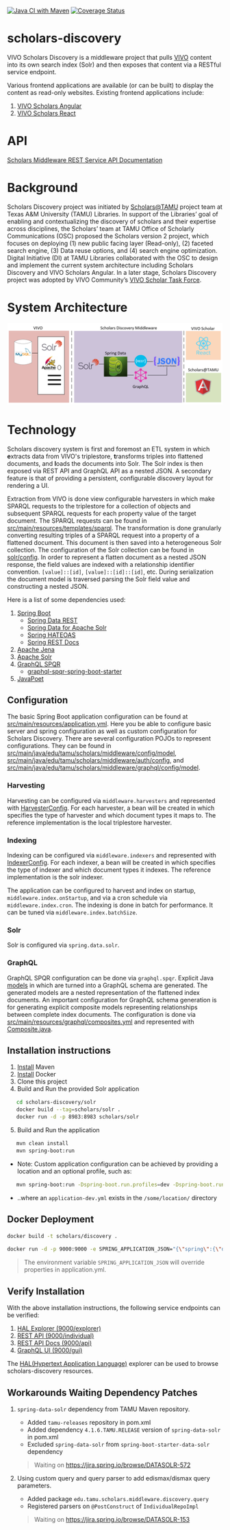 [![Java CI with Maven](https://github.com/TAMULib/scholars-discovery/workflows/Java%20CI%20with%20Maven/badge.svg)](https://github.com/TAMULib/scholars-discovery/actions?query=workflow%3A%22Java+CI+with+Maven%22)
[![Coverage Status](https://coveralls.io/repos/github/TAMULib/scholars-discovery/badge.svg)](https://coveralls.io/github/TAMULib/scholars-discovery)

# scholars-discovery

VIVO Scholars Discovery is a middleware project that pulls [VIVO](https://duraspace.org/vivo/) content into its own search index (Solr) and then exposes that content via a RESTful service endpoint.

Various frontend applications are available (or can be built) to display the content as read-only websites.
Existing frontend applications include:
1. [VIVO Scholars Angular](https://github.com/vivo-community/scholars-angular)
2. [VIVO Scholars React](https://github.com/vivo-community/scholars-react)

# API

[Scholars Middleware REST Service API Documentation](https://tamulib.github.io/scholars-discovery/)

# Background

Scholars Discovery project was initiated by [Scholars@TAMU](https://scholars.library.tamu.edu/) project team at Texas A&M University (TAMU) Libraries. In support of the Libraries’ goal of enabling and contextualizing the discovery of scholars and their expertise across disciplines, the Scholars’ team at TAMU Office of Scholarly Communications (OSC) proposed the Scholars version 2 project, which focuses on deploying (1) new public facing layer (Read-only), (2) faceted search engine, (3) Data reuse options, and (4) search engine optimization. Digital Initiative (DI) at TAMU Libraries collaborated with the OSC to design and implement the current system architecture including Scholars Discovery and VIVO Scholars Angular. In a later stage, Scholars Discovery project was adopted by VIVO Community’s [VIVO Scholar Task Force](https://wiki.duraspace.org/display/VIVO/VIVO+Scholar+Task+Force).

# System Architecture

![System Architecture](https://raw.githubusercontent.com/vivo-community/scholars-discovery/master/src/main/resources/scholars-discovery.png)

# Technology

Scholars discovery system is first and foremost an ETL system in which **e**xtracts data from VIVO's triplestore, **t**ransforms triples into flattened documents, and **l**oads the documents into Solr. The Solr index is then exposed via REST API and GraphQL API as a nested JSON. A secondary feature is that of providing a persistent, configurable discovery layout for rendering a UI. 

Extraction from VIVO is done view configurable harvesters in which make SPARQL requests to the triplestore for a collection of objects and subsequent SPARQL requests for each property value of the target document. The SPARQL requests can be found in [src/main/resources/templates/sparql](https://github.com/vivo-community/scholars-discovery/tree/master/src/main/resources/templates/sparql). The transformation is done granularly converting resulting triples of a SPARQL request into a property of a flattened document. This document is then saved into a heterogeneous Solr collection. The configuration of the Solr collection can be found in [solr/config](https://github.com/vivo-community/scholars-discovery/tree/master/solr/config). In order to represent a flatten document as a nested JSON response, the field values are indexed with a relationship identifier convention. ```[value]::[id]```, ```[value]::[id]::[id]```, etc. During serialization the document model is traversed parsing the Solr field value and constructing a nested JSON.

Here is a list of some dependencies used:

1. [Spring Boot](https://spring.io/projects/spring-boot)
   - [Spring Data REST](https://spring.io/projects/spring-data-rest)
   - [Spring Data for Apache Solr](https://spring.io/projects/spring-data-solr)
   - [Spring HATEOAS](https://spring.io/projects/spring-hateoas)
   - [Spring REST Docs](https://spring.io/projects/spring-restdocs)
2. [Apache Jena](https://jena.apache.org/)
3. [Apache Solr](https://lucene.apache.org/solr/)
4. [GraphQL SPQR](https://github.com/leangen/graphql-spqr)
   - [graphql-spqr-spring-boot-starter](https://github.com/leangen/graphql-spqr-spring-boot-starter)
5. [JavaPoet](https://github.com/square/javapoet)

## Configuration

The basic Spring Boot application configuration can be found at [src/main/resources/application.yml](https://github.com/vivo-community/scholars-discovery/blob/master/src/main/resources/application.yml). Here you be able to configure basic server and spring configuration as well as custom configuration for Scholars Discovery. There are several configuration POJOs to represent configurations. They can be found in [src/main/java/edu/tamu/scholars/middleware/config/model](https://github.com/vivo-community/scholars-discovery/tree/master/src/main/java/edu/tamu/scholars/middleware/config/model), [src/main/java/edu/tamu/scholars/middleware/auth/config](https://github.com/vivo-community/scholars-discovery/tree/master/src/main/java/edu/tamu/scholars/middleware/auth/config), and [src/main/java/edu/tamu/scholars/middleware/graphql/config/model](https://github.com/vivo-community/scholars-discovery/tree/master/src/main/java/edu/tamu/scholars/middleware/graphql/config/model).

### Harvesting

Harvesting can be configured via ```middleware.harvesters``` and represented with [HarvesterConfig](https://github.com/vivo-community/scholars-discovery/blob/master/src/main/java/edu/tamu/scholars/middleware/config/model/HarvesterConfig.java). For each harvester, a bean will be created in which specifies the type of harvester and which document types it maps to. The reference implementation is the local triplestore harvester.

### Indexing

Indexing can be configured via ```middleware.indexers``` and represented with [IndexerConfig](https://github.com/vivo-community/scholars-discovery/blob/master/src/main/java/edu/tamu/scholars/middleware/config/model/IndexerConfig.java). For each indexer, a bean will be created in which specifies the type of indexer and which document types it indexes. The reference implementation is the solr indexer.

The application can be configured to harvest and index on startup, ```middleware.index.onStartup```, and via a cron schedule via ```middleware.index.cron```. The indexing is done in batch for performance. It can be tuned via ```middleware.index.batchSize```.

### Solr

Solr is configured via ```spring.data.solr```.

### GraphQL

GraphQL SPQR configuration can be done via ```graphql.spqr```. Explicit Java [models](https://github.com/vivo-community/scholars-discovery/tree/master/src/main/java/edu/tamu/scholars/middleware/graphql/model) in which are turned into a GraphQL schema are generated. The generated models are a nested representation of the flattened index documents. An important configuration for GraphQL schema generation is for generating explicit composite models representing relationships between complete index documents. The configuration is done via [src/main/resources/graphql/composites.yml](https://github.com/vivo-community/scholars-discovery/blob/master/src/main/resources/graphql/composites.yml) and represented with [Composite.java](https://github.com/vivo-community/scholars-discovery/tree/master/src/main/java/edu/tamu/scholars/middleware/graphql/config/model).

## Installation instructions

1. [Install](https://maven.apache.org/install.html) Maven
2. [Install](https://docs.docker.com/install/) Docker
3. Clone this project
4. Build and Run the provided Solr application
```bash
   cd scholars-discovery/solr
   docker build --tag=scholars/solr .
   docker run -d -p 8983:8983 scholars/solr
```
5. Build and Run the application
```bash
   mvn clean install
   mvn spring-boot:run
```
   - Note: Custom application configuration can be achieved by providing a location and an optional profile, such as:
```bash
   mvn spring-boot:run -Dspring-boot.run.profiles=dev -Dspring-boot.run.config.location=/some/directory/
```
   - ..where an `application-dev.yml` exists in the `/some/location/` directory

## Docker Deployment

```bash
docker build -t scholars/discovery .
```

```bash
docker run -d -p 9000:9000 -e SPRING_APPLICATION_JSON="{\"spring\":{\"data\":{\"solr\":{\"host\":\"http://localhost:8983/solr\"}}},\"ui\":{\"url\":\"http://localhost:3000\"},\"vivo\":{\"base-url\":\"http://localhost:8080/vivo\"},\"graphql\":{\"spqr\":{\"gui\":{\"enabled\":true}}},\"middleware\":{\"allowed-origins\":[\"http://localhost:3000\"],\"index\":{\"onStartup\":false},\"export\":{\"individualBaseUri\":\"http://localhost:3000/display\"}}}" scholars/discovery
```

> The environment variable `SPRING_APPLICATION_JSON` will override properties in application.yml.

## Verify Installation

With the above installation instructions, the following service endpoints can be verified:

1. [HAL Explorer (9000/explorer)](http://localhost:9000)
2. [REST API (9000/individual)](http://localhost:9000/individual)
3. [REST API Docs (9000/api)](http://localhost:9000/api)
4. [GraphQL UI (9000/gui)](http://localhost:9000/gui)

The [HAL(Hypertext Application Language)](https://www.baeldung.com/spring-rest-hal) explorer can be used to browse scholars-discovery resources.

## Workarounds Waiting Dependency Patches

1. `spring-data-solr` dependency from TAMU Maven repository.
   - Added `tamu-releases` repository in pom.xml
   - Added dependency `4.1.6.TAMU.RELEASE` version of `spring-data-solr` in pom.xml
   - Excluded `spring-data-solr` from `spring-boot-starter-data-solr` dependency

   > Waiting on https://jira.spring.io/browse/DATASOLR-572

2. Using custom query and query parser to add edismax/dismax query parameters.
   - Added package `edu.tamu.scholars.middleware.discovery.query`
   - Registered parsers on `@PostConstruct` of `IndividualRepoImpl`

   > Waiting on https://jira.spring.io/browse/DATASOLR-153

